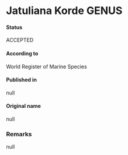 # Jatuliana Korde GENUS

#### Status
ACCEPTED

#### According to
World Register of Marine Species

#### Published in
null

#### Original name
null

### Remarks
null